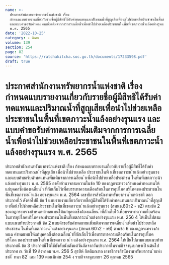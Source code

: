```yaml
---
name: >-
  ประกาศสำนักงานทรัพยากรน้ำแห่งชาติ เรื่อง
  กำหนดแบบรายงานเกี่ยวกับรายชื่อผู้มีสิทธิได้รับค่าทดแทนและปริมาณน้ำที่สูญเสียเพื่อนำไปช่วยเหลือประชาชนในพื้นที่เขตภาวะน้ำแล้งอย่างรุนแรง
  และแบบคำขอรับค่าทดแทนเพิ่มเติมจากการการเฉลี่ยน้ำเพื่อนำไปช่วยเหลือประชาชนในพื้นที่เขตภาวะน้ำแล้งอย่างรุนแรง
  พ.ศ. 2565
date: '2022-10-25'
category: ง พิเศษ
volume: 139
section: 254
page: 82
source: 'https://ratchakitcha.soc.go.th/documents/17233598.pdf'
draft: true
---
```


# ประกาศสำนักงานทรัพยากรน้ำแห่งชาติ เรื่อง กำหนดแบบรายงานเกี่ยวกับรายชื่อผู้มีสิทธิได้รับค่าทดแทนและปริมาณน้ำที่สูญเสียเพื่อนำไปช่วยเหลือประชาชนในพื้นที่เขตภาวะน้ำแล้งอย่างรุนแรง และแบบคำขอรับค่าทดแทนเพิ่มเติมจากการการเฉลี่ยน้ำเพื่อนำไปช่วยเหลือประชาชนในพื้นที่เขตภาวะน้ำแล้งอย่างรุนแรง พ.ศ. 2565

ประกาศส้านักงานทรัพยากรน้าแห่งชาติ เรื่อง ก้าหนดแบบรายงานเกี่ยวกับรายชื่อผู้มีสิทธิ์ได้รับค่าทดแทนและปริมาณน ้าที่สูญเสีย เพื่อน้าไปช่วยเหลือ ประชาชนในพื นที่เขตภาวะน ้าแล้งอย่างรุนแรง และแบบค้าขอรับค่าทดแทนเพิ่มเติมจากการเฉลี่ยน ้าเพื่อน้าไปช่วยเหลือประชาชน ในพืนที่เขตภาวะน้าแล้งอย่างรุนแรง พ.ศ. 2565 อาศัยอ้านาจตามความในข้อ 10 ของกฎกระทรวงก้าหนดค่าทดแทนให้แก่บุคคลซึ่งต้องเฉลี่ยน ้า ที่กักเก็บไว้เพื่อบรรเทาความเดือดร้อนในการอุปโภคบริโภคของประชาชนในพืนที่เขตภาวะน ้าแล้ง อย่างรุนแรง พ.ศ. 2564 เลขาธิการส้านักงานทรัพยากรน ้าแห่งชาติ ออกประกาศไว้ ดังต่อไปนี ข้อ 1 แบบรายงานเกี่ยวกับรายชื่อผู้มีสิทธิ์ได้รับค่าทดแทนและปริมาณน ้าที่สูญเสี ย เพื่อน้าไปช่วยเหลือประชาชนในพืนที่เขตภาวะน ้าแล้งอย่างรุนแรง (สทนช.60ว2 - ข2) ตามข้อ 2 ของกฎกระทรวงก้าหนดค่าทดแทนให้แก่บุคคลซึ่งต้องเฉลี่ยน ้าที่กักเก็บไว้เพื่อบรรเทาความเดือดร้อน ในการอุปโภคบริโภคของประชาชนในพืนที่เขตภาวะน ้าแล้งอย่างรุนแรง พ.ศ. 256 4 ให้เป็นไปตาม แบบแนบท้ายประกาศนี ข้อ 2 แบบค้าขอรับค่าทดแทนเพิ่มเติมจากการเฉลี่ยน ้าเพื่อน้าไปช่วยเหลือประชาชน ในพืนที่เขตภาวะน ้าแล้งอย่างรุนแรง (สทนช.60ว2 - ข6) ตามข้อ 6 ของกฎกระทรวงก้าหนด ค่าทดแทนให้แก่บุคคลซึ่งต้องเฉลี่ยน ้าที่กักเก็บไว้เพื่อบรรเทาความเดือดร้อนในการอุปโภคบริโภค ของประชาชนในพื นที่เขตภาวะ น ้า แล้งอย่างรุนแรง พ.ศ. 2564 ให้เป็นไปตามแบบแนบท้ายประกาศนี ข้อ 3 ประกาศนีให้ใช้บังคับนับตังแต่วันถัดจากวันประกาศในราชกิจจานุเบกษาเป็ นต้นไป ประกาศ ณ วันที่ 19 สิงหาคม พ.ศ. 256 5 สุรสีห์ กิตติมณฑล เลขาธิการส้านักงานทรัพยากรน ้าแห่งชาติ ้ หนา 82 ่ เลม 139 ตอนพิเศษ 254 ง ราชกิจจานุเบกษา 26 ตุลาคม 2565











